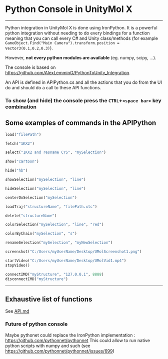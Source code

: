 # Python Console in UnityMol X
----------

Python integration in UnityMol X is done using IronPython. It is a powerful python integration without needing to do every bindings for a function meaning that you can call every C# and Unity class/methods (for example `GameObject.Find("Main Camera").transform.position = Vector3(0.1,0.2,0.3)`).

However, **not every python modules are available** (eg. numpy, scipy, ...).

The console is based on https://github.com/AlexLemminG/PythonToUnity_Integration.

An API is defined in APIPython.cs and all the actions that you do from the UI do and should do a call to these API functions.

### To show (and hide) the console press the ```CTRL```+```<space bar>``` key combination

## Some examples of commands in the APIPython

```python
load("filePath")
```
```python
fetch("1KX2")
```
```python
select("1KX2 and resname CYS", "mySelection")
```
```python
show("cartoon")
```
```python
hide("hb")
```
```python
showSelection("mySelection", "line")
```
```python
hideSelection("mySelection", "line")
```
```python
centerOnSelection("mySelection")
```
```python
loadTraj("structureName", "filePath.xtc")
```
```python
delete("structureName")
```
```python
colorSelection("mySelection", "line", "red")
```
```python
colorByChain("mySelection", "s")
```
```python
renameSelection("mySelection", "myNewSelection")
```
```python
screenshot("C:/Users/myUserName/Desktop/UMolScreenshot1.png")
```
```python
startVideo("C:/Users/myUserName/Desktop/UMolVid1.mp4")
stopVideo()
```
```python
connectIMD("myStructure", "127.0.0.1", 8888)
disconnectIMD("myStructure")
```


---------------------------------

## Exhaustive list of functions

See [API.md](https://gitlab.galaxy.ibpc.fr/unitymol-team/UnityMolX/-/blob/master/UMolAPI.md)


### Future of python console
Maybe pythonet could replace the IronPython implementation : https://github.com/pythonnet/pythonnet
This could allow to run native python scripts with numpy and such (see https://github.com/pythonnet/pythonnet/issues/699)